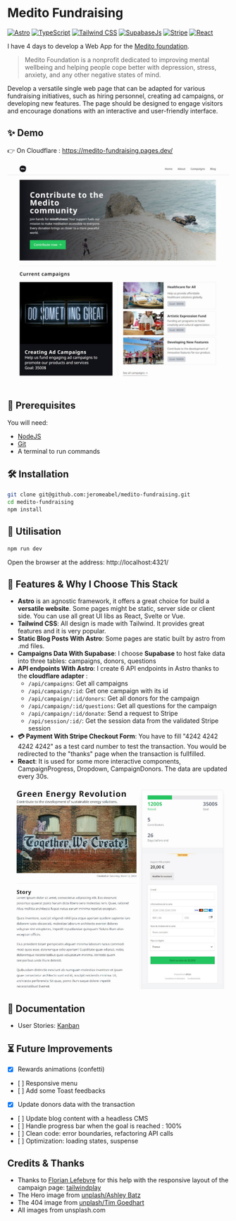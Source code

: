 # Medito Fundraising

[![Astro](https://img.shields.io/badge/Astro-4.1-BC52EE)](https://astro.build/)
[![TypeScript](https://img.shields.io/badge/TypeScript-5.3-3178C6)](https://www.typescriptlang.org/)
[![Tailwind CSS](https://img.shields.io/badge/Tailwind_CSS-3.4-38BDF8)](https://tailwindcss.com/)
[![SupabaseJs](https://img.shields.io/badge/Supabase-2.39-3FCF8E)](https://supabase.com/)
[![Stripe](https://img.shields.io/badge/Stripe-14.12-008CDD)](https://tailwindcss.com/)
[![React](https://img.shields.io/badge/React-18.2-61DAFB)](https://react.dev/)

I have 4 days to develop a Web App for the [Medito foundation](https://meditofoundation.org/).

> Medito Foundation is a nonprofit dedicated to improving mental wellbeing and helping people cope better with depression, stress, anxiety, and any other negative states of mind.

Develop a versatile single web page that can be adapted for various fundraising initiatives, such as hiring personnel, creating ad campaigns, or developing new features. The page should be designed to engage visitors and encourage donations with an interactive and user-friendly interface.

## ✨ Demo

👉 On Cloudflare : https://medito-fundraising.pages.dev/

![Screenshot of the Website](./screen.jpg)

## 🚨 Prerequisites

You will need:

- [NodeJS](https://nodejs.org/)
- [Git](https://git-scm.com/)
- A terminal to run commands

## 🛠️ Installation

```sh
git clone git@github.com:jeromeabel/medito-fundraising.git
cd medito-fundraising
npm install
```

## 🚀 Utilisation

```sh
npm run dev
```

Open the browser at the address: http://localhost:4321/

## 🧱 Features & Why I Choose This Stack

- **Astro** is an agnostic framework, it offers a great choice for build a **versatile website**. Some pages might be static, server side or client side. You can use all great UI libs as React, Svelte or Vue.
- **Tailwind CSS**: All design is made with Tailwind. It provides great features and it is very popular.
- **Static Blog Posts With Astro**: Some pages are static built by astro from .md files.
- **Campaigns Data With Supabase**: I choose **Supabase** to host fake data into three tables: campaigns, donors, questions
- **API endpoints With Astro**: I create 6 API endpoints in Astro thanks to the **cloudflare adapter** :
  - `/api/campaigns`: Get all campaigns
  - `/api/campaign/:id`: Get one campaign with its id
  - `/api/campaign/:id/donors`: Get all donors for the campaign
  - `/api/campaign/:id/questions`: Get all questions for the campaign
  - `/api/campaign/:id/donate`: Send a request to Stripe
  - `/api/session/:id/`: Get the session data from the validated Stripe session
- **💳 Payment With Stripe Checkout Form**: You have to fill "4242 4242 4242 4242" as a test card number to test the transaction. You would be redirected to the "thanks" page when the transaction is fullfilled.
- **React**: It is used for some more interactive components, CampaignProgress, Dropdown, CampaignDonors. The data are updated every 30s.

![Screenshot of the Website](./campaign.jpg)

## 📝 Documentation

- User Stories: [Kanban](https://github.com/users/jeromeabel/projects/6/views/1)

## ⏳ Future Improvements

- [x] Rewards animations (confetti)
- [ ] Responsive menu
- [ ] Add some Toast feedbacks
- [x] Update donors data with the transaction
- [ ] Update blog content with a headless CMS
- [ ] Handle progress bar when the goal is reached : 100%
- [ ] Clean code: error boundaries, refactoring API calls
- [ ] Optimization: loading states, suspense

## Credits & Thanks

- Thanks to [Florian Lefebvre](https://github.com/florian-lefebvre) for this help with the responsive layout of the campaign page: [tailwindplay](https://play.tailwindcss.com/sDaxr4kLbE?size=572x)
- The Hero image from [unplash/Ashley Batz](https://unsplash.com/fr/photos/personne-marchant-sur-la-plage-pendant-la-journee-betmVWGYcLY)
- The 404 image from [unplash/Tim Goedhart](https://unsplash.com/fr/photos/enseignes-au-neon-breathe-vnpTRdmtQ30)
- All images from unsplash.com
